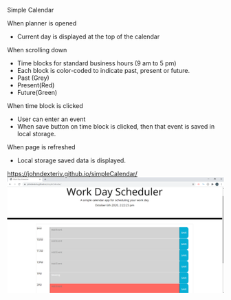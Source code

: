 Simple Calendar

When planner is opened 
-	Current day is displayed at the top of the calendar

When scrolling down
-	Time blocks for standard business hours (9 am to 5 pm)
-	Each block is color-coded to indicate past, present or future.
-	Past (Grey)
-	Present(Red)
-	Future(Green)

When time block is clicked
-	User can enter an event
-	When save button on time block is clicked, then that event is saved in local storage.

When page is refreshed
-	Local storage saved data is displayed.

https://johndexteriv.github.io/simpleCalendar/
![Calendar Image](calendarIMG.png)